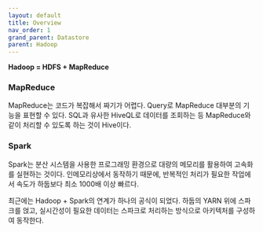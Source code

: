 ```yaml
---
layout: default
title: Overview
nav_order: 1
grand_parent: Datastore
parent: Hadoop
---
```


**Hadoop = HDFS + MapReduce**

### MapReduce
MapReduce는 코드가 복잡해서 짜기가 어렵다. Query로 MapReduce 대부분의 기능을 표현할 수 있다. SQL과 유사한 HiveQL로 데이터를 조회하는 등 MapReduce와 같이 처리할 수 있도록 하는 것이 Hive이다.

### Spark
Spark는 분산 시스템을 사용한 프로그래밍 환경으로 대량의 메모리를 활용하여 고속화를 실현하는 것이다. 인메모리상에서 동작하기 때문에,
반복적인 처리가 필요한 작업에서 속도가 하둡보다 최소 1000배 이상 빠르다.

최근에는 Hadoop + Spark의 연계가 하나의 공식이 되었다. 하둡의 YARN 위에 스파크를 얹고, 실시간성이 필요한 데이터는 스파크로 처리하는 방식으로 아키텍처를 구성하여 동작한다.
